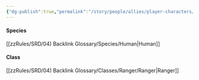 ```yaml
---
{"dg-publish":true,"permalink":"/story/people/allies/player-characters/bartholomew-emerson/"}
---
```


#### Species
[[zzRules/SRD/04) Backlink Glossary/Species/Human\|Human]]
#### Class
[[zzRules/SRD/04) Backlink Glossary/Classes/Ranger/Ranger\|Ranger]]